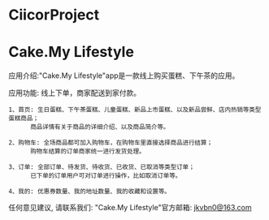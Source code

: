 # CiicorProject
# Cake.My Lifestyle

  应用介绍:"Cake.My Lifestyle"app是一款线上购买蛋糕、下午茶的应用。

  应用功能: 线上下单，商家配送到家付款。
  
    1、首页: 生日蛋糕、下午茶蛋糕、儿童蛋糕、新品上市蛋糕、以及新品尝鲜、店内热销等类型蛋糕商品；
          商品详情有关于商品的详细介绍、以及商品简介等。
    
    2、购物车: 全场商品都可加入购物车，在购物车里直接选择商品进行结算；
          购物车结算的订单商家统一进行发货处理。

    3、订单: 全部订单、待发货、待收货、已收货、已取消等类型订单；
          已下单的订单用户可对订单进行操作，比如取消订单等。
    
    4、我的: 优惠券数量、我的地址数量、我的收藏和设置等。

   任何意见建议, 请联系我们: 
   "Cake.My Lifestyle"官方邮箱: jkvbn0@163.com

